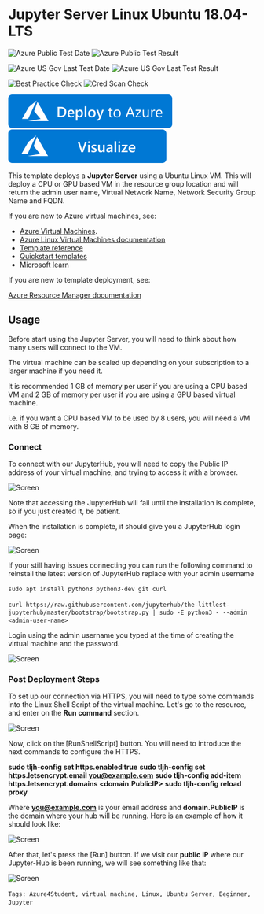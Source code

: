 # Jupyter Server Linux Ubuntu 18.04-LTS

![Azure Public Test Date](https://azurequickstartsservice.blob.core.windows.net/badges/101-vm-linux-Jupyterhub/PublicLastTestDate.svg)
![Azure Public Test Result](https://azurequickstartsservice.blob.core.windows.net/badges/101-vm-linux-Jupyterhub/PublicDeployment.svg)

![Azure US Gov Last Test Date](https://azurequickstartsservice.blob.core.windows.net/badges/101-vm-linux-Jupyterhub/FairfaxLastTestDate.svg)
![Azure US Gov Last Test Result](https://azurequickstartsservice.blob.core.windows.net/badges/101-vm-linux-Jupyterhub/FairfaxDeployment.svg)

![Best Practice Check](https://azurequickstartsservice.blob.core.windows.net/badges/101-vm-linux-Jupyterhub/BestPracticeResult.svg)
![Cred Scan Check](https://azurequickstartsservice.blob.core.windows.net/badges/101-vm-linux-Jupyterhub/CredScanResult.svg)

[![Deploy To Azure](https://raw.githubusercontent.com/Azure/azure-quickstart-templates/master/1-CONTRIBUTION-GUIDE/images/deploytoazure.svg?sanitize=true)]("https://portal.azure.com/#create/Microsoft.Template/uri/https%3A%2F%2Fraw.githubusercontent.com%2FAzure%2Fazure-quickstart-templates%2Fmaster%2F101-vm-linux-Jupyterhub%2Fazuredeploy.json")
[![Visualize](https://raw.githubusercontent.com/Azure/azure-quickstart-templates/master/1-CONTRIBUTION-GUIDE/images/visualizebutton.svg?sanitize=true)]("http://armviz.io/#/?load=https%3A%2F%2Fraw.githubusercontent.com%2FAzure%2Fazure-quickstart-templates%2Fmaster%2F101-vm-linux-Jupyterhub%2Fazuredeploy.json")

This template deploys a **Jupyter Server** using a Ubuntu Linux VM. This will
deploy a CPU or GPU based VM in the resource group location and will return the
admin user name, Virtual Network Name, Network Security Group Name and FQDN.

If you are new to Azure virtual machines, see:

- [Azure Virtual Machines](https://azure.microsoft.com/services/virtual-machines/).
- [Azure Linux Virtual Machines documentation](https://docs.microsoft.com/azure/virtual-machines/linux/)
- [Template reference](https://docs.microsoft.com/azure/templates/microsoft.compute/allversions)
- [Quickstart templates](https://azure.microsoft.com/resources/templates/?resourceType=Microsoft.Compute&pageNumber=1&sort=Popular)
- [Microsoft learn](https://docs.microsoft.com/learn/modules/interactive-deep-learning/)

If you are new to template deployment, see:

[Azure Resource Manager documentation](https://docs.microsoft.com/azure/azure-resource-manager/)

## Usage

Before start using the Jupyter Server, you will need to think about how many
users will connect to the VM.

The virtual machine can be scaled up depending on your subscription to a larger
machine if you need it.

It is recommended 1 GB of memory per user if you are using a CPU based VM and 2
GB of memory per user if you are using a GPU based virtual machine.

i.e. if you want a CPU based VM to be used by 8 users, you will need a VM with 8
GB of memory.

### Connect

To connect with our JupyterHub, you will need to copy the Public IP address of
your virtual machine, and trying to access it with a browser.

![Screen](./images/ipConnect.png)

Note that accessing the JupyterHub will fail until the installation is complete,
so if you just created it, be patient.

When the installation is complete, it should give you a JupyterHub login page:

![Screen](./images/loginJupyter.png)

If your still having issues connecting you can run the following command to
reinstall the latest version of JupyterHub replace <admin-user-name> with your
admin username

```
sudo apt install python3 python3-dev git curl

curl https://raw.githubusercontent.com/jupyterhub/the-littlest-jupyterhub/master/bootstrap/bootstrap.py | sudo -E python3 - --admin <admin-user-name>
```

Login using the admin username you typed at the time of creating the virtual
machine and the password.

![Screen](./images/loginJupyter2.png)

### Post Deployment Steps

To set up our connection via HTTPS, you will need to type some commands into the
Linux Shell Script of the virtual machine. Let's go to the resource, and enter
on the **Run command** section.

![Screen](./images/httpsConfig1.png)

Now, click on the [RunShellScript] button. You will need to introduce the next
commands to configure the HTTPS.

**sudo tljh-config set https.enabled true** **sudo tljh-config set
https.letsencrypt.email <you@example.com>** **sudo tljh-config add-item
https.letsencrypt.domains <domain.PublicIP>** **sudo tljh-config reload proxy**

Where **you@example.com** is your email address and **domain.PublicIP** is the
domain where your hub will be running. Here is an example of how it should look
like:

![Screen](./images/httpsConfig2.png)

After that, let's press the [Run] button. If we visit our **public IP** where
our Jupyter-Hub is been running, we will see something like that:

![Screen](./images/httpsConfig3.png)

`Tags: Azure4Student, virtual machine, Linux, Ubuntu Server, Beginner, Jupyter`
